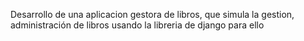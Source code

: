 Desarrollo de una aplicacion gestora de libros, que simula la gestion, administración de libros usando la libreria de django para ello 
